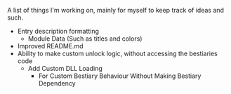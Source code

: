 A list of things I'm working on, mainly for myself to keep track of ideas and such.

* Entry description formatting
	- Module Data (Such as titles and colors)
* Improved README.md
* Ability to make custom unlock logic, without accessing the bestiaries code
    - Add Custom DLL Loading
	    * For Custom Bestiary Behaviour Without Making Bestiary Dependency